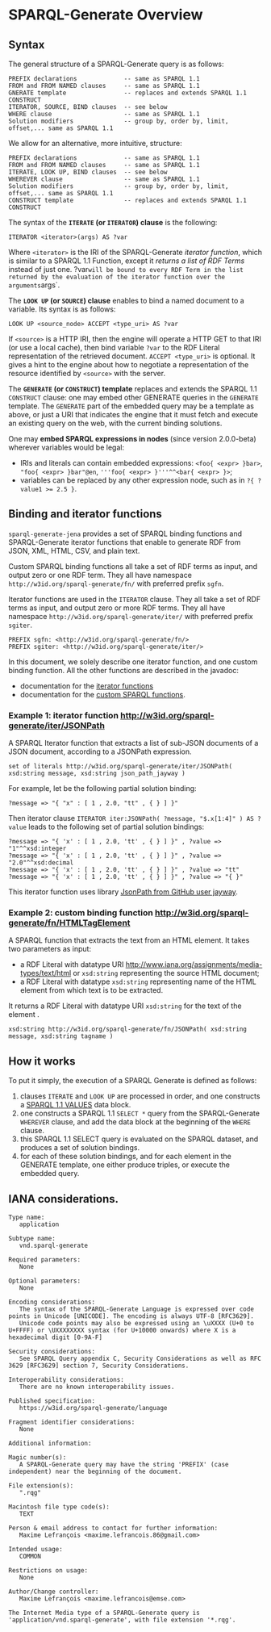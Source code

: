 # SPARQL-Generate Overview

## Syntax

The general structure of a SPARQL-Generate query is as follows:

```
PREFIX declarations             -- same as SPARQL 1.1
FROM and FROM NAMED clauses     -- same as SPARQL 1.1
GNERATE template                -- replaces and extends SPARQL 1.1 CONSTRUCT
ITERATOR, SOURCE, BIND clauses  -- see below
WHERE clause                    -- same as SPARQL 1.1
Solution modifiers              -- group by, order by, limit, offset,... same as SPARQL 1.1
```

We allow for an alternative, more intuitive, structure:

```
PREFIX declarations             -- same as SPARQL 1.1
FROM and FROM NAMED clauses     -- same as SPARQL 1.1
ITERATE, LOOK UP, BIND clauses  -- see below
WHEREVER clause                 -- same as SPARQL 1.1
Solution modifiers              -- group by, order by, limit, offset,... same as SPARQL 1.1
CONSTRUCT template              -- replaces and extends SPARQL 1.1 CONSTRUCT
```

The syntax of the **`ITERATE` (or `ITERATOR`) clause** is the following:  

```
ITERATOR <iterator>(args) AS ?var
```

Where `<iterator>` is the IRI of the SPARQL-Generate *iterator function*, which is similar to a SPARQL 1.1 Function, except it *returns a list of RDF Terms* instead of just one. ?var` will be bound to every RDF Term in the list returned by the evaluation of the iterator function over the arguments `args`.


The **`LOOK UP` (or `SOURCE`) clause** enables to bind a named document to a variable. Its syntax is as follows:

```
LOOK UP <source_node> ACCEPT <type_uri> AS ?var
``` 

If `<source>` is a HTTP IRI, then the engine will operate a HTTP GET to that IRI (or use a local cache), then bind variable `?var` to the RDF Literal representation of the retrieved document. 
`ACCEPT <type_uri>` is optional. It gives a hint to the engine about how to negotiate a representation of the resource identified by `<source>` with the server.

The **`GENERATE` (or `CONSTRUCT`) template** replaces and extends the SPARQL 1.1 `CONSTRUCT` clause: one may embed other GENERATE queries in the `GENERATE` template. The `GENERATE` part of the embedded query may be a template as above, or just a URI that indicates the engine that it must fetch and execute an existing query on the web, with the current binding solutions.

One may **embed SPARQL expressions in nodes** (since version 2.0.0-beta) wherever variables would be legal:

- IRIs and literals can contain embedded expressions: `<foo{ <expr> }bar>`, `"foo{ <expr> }bar"@en`,  `'''foo{ <expr> }'''^^<bar{ <expr> }>`;
- variables can be replaced by any other expression node, such as in `?{ ?value1 >= 2.5 }`.

## Binding and iterator functions

`sparql-generate-jena` provides a set of SPARQL binding functions and SPARQL-Generate iterator functions that enable to generate RDF from JSON, XML, HTML, CSV, and plain text.

Custom SPARQL binding functions all take a set of RDF terms as input, and output zero or one RDF term. They all have namespace `http://w3id.org/sparql-generate/fn/` with preferred prefix `sgfn`.

Iterator functions are used in the `ITERATOR` clause. They all take a set of RDF terms as input, and output zero or more RDF terms. They all have namespace `http://w3id.org/sparql-generate/iter/` with preferred prefix `sgiter`.

```
PREFIX sgfn: <http://w3id.org/sparql-generate/fn/>
PREFIX sgiter: <http://w3id.org/sparql-generate/iter/>
```

In this document, we solely describe one iterator function, and one custom binding function. All the other functions are described in the javadoc:

* documentation for the [iterator functions](apidocs/com/github/thesmartenergy/sparql/generate/jena/iterator/library/package-summary.html)
* documentation for the [custom SPARQL functions](apidocs/com/github/thesmartenergy/sparql/generate/jena/function/library/package-summary.html).

### Example 1: iterator function http://w3id.org/sparql-generate/iter/JSONPath

A SPARQL Iterator function that extracts a list of sub-JSON documents of a JSON document, according to a JSONPath expression.

```
set of literals http://w3id.org/sparql-generate/iter/JSONPath( xsd:string message, xsd:string json_path_jayway )
```

For example, let be the following partial solution binding:

```
?message => "{ "x" : [ 1 , 2.0, "tt" , { } ] }"
```

Then iterator clause `ITERATOR iter:JSONPath( ?message, "$.x[1:4]" ) AS ?value` leads to the following set of partial solution bindings:

```
?message => "{ 'x' : [ 1 , 2.0, 'tt' , { } ] }" , ?value => "1"^^xsd:integer
?message => "{ 'x' : [ 1 , 2.0, 'tt' , { } ] }" , ?value => "2.0"^^xsd:decimal
?message => "{ 'x' : [ 1 , 2.0, 'tt' , { } ] }" , ?value => "tt"
?message => "{ 'x' : [ 1 , 2.0, 'tt' , { } ] }" , ?value => "{ }"
```

This iterator function uses library [JsonPath from GitHub user jayway](https://github.com/jayway/JsonPath).


### Example 2: custom binding function http://w3id.org/sparql-generate/fn/HTMLTagElement

A SPARQL function that extracts the text from an HTML element. It takes two parameters as input:

* a RDF Literal with datatype URI http://www.iana.org/assignments/media-types/text/html or `xsd:string` representing the source HTML document;
* a RDF Literal with datatype `xsd:string` representing name of the HTML element from which text is to be extracted.

It returns a RDF Literal with datatype URI `xsd:string` for the text of the element .

```
xsd:string http://w3id.org/sparql-generate/fn/JSONPath( xsd:string message, xsd:string tagname )
```


## How it works

To put it simply, the execution of a SPARQL Generate is defined as follows:

1. clauses `ITERATE` and `LOOK UP` are processed in order, and one constructs a [SPARQL 1.1 VALUES](https://www.w3.org/TR/sparql11-query/#inline-data) data block.
1. one constructs a SPARQL 1.1 `SELECT *` query from the SPARQL-Generate `WHEREVER` clause, and add the data block at the beginning of the `WHERE` clause.
1. this SPARQL 1.1 SELECT query is evaluated on the SPARQL dataset, and produces a set of solution bindings.
1. for each of these solution bindings, and for each element in the GENERATE template, one either produce triples, or execute the embedded query.  


## IANA considerations.

```
Type name:
   application

Subtype name:
   vnd.sparql-generate

Required parameters:
   None

Optional parameters:
   None

Encoding considerations:
   The syntax of the SPARQL-Generate Language is expressed over code points in Unicode [UNICODE]. The encoding is always UTF-8 [RFC3629].
   Unicode code points may also be expressed using an \uXXXX (U+0 to U+FFFF) or \UXXXXXXXX syntax (for U+10000 onwards) where X is a hexadecimal digit [0-9A-F]

Security considerations:
   See SPARQL Query appendix C, Security Considerations as well as RFC 3629 [RFC3629] section 7, Security Considerations.

Interoperability considerations:
   There are no known interoperability issues.

Published specification:
   https://w3id.org/sparql-generate/language

Fragment identifier considerations:
   None

Additional information:

Magic number(s):
   A SPARQL-Generate query may have the string 'PREFIX' (case independent) near the beginning of the document.

File extension(s): 
   ".rqg"

Macintosh file type code(s): 
   TEXT

Person & email address to contact for further information:
   Maxime Lefrançois <maxime.lefrancois.86@gmail.com>

Intended usage:
   COMMON

Restrictions on usage:
   None

Author/Change controller:
   Maxime Lefrançois <maxime.lefrancois@emse.com>

The Internet Media type of a SPARQL-Generate query is 'application/vnd.sparql-generate', with file extension '*.rqg'.
```
